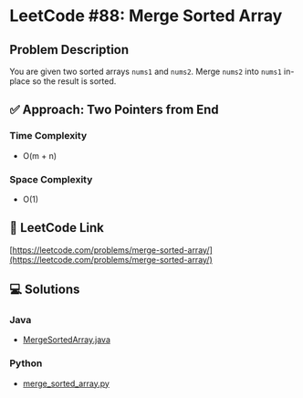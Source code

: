 # LeetCode #88: Merge Sorted Array

## Problem Description
You are given two sorted arrays `nums1` and `nums2`. Merge `nums2` into `nums1` in-place so the result is sorted.

## ✅ Approach: Two Pointers from End

### Time Complexity
- O(m + n)

### Space Complexity
- O(1)

## 🔗 LeetCode Link
[https://leetcode.com/problems/merge-sorted-array/](https://leetcode.com/problems/merge-sorted-array/)

## 💻 Solutions

### Java
- [MergeSortedArray.java](./MergeSortedArray.java)

### Python
- [merge_sorted_array.py](./merge_sorted_array.py)
